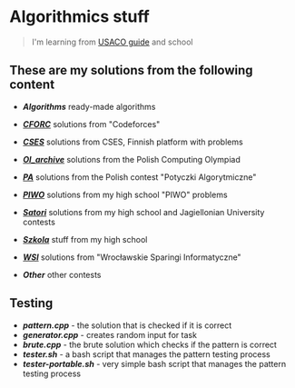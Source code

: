 # Algorithmics stuff
>  I'm learning from [USACO guide](https://usaco.guide/) and school

## These are my solutions from the following content

- ***Algorithms***
ready-made algorithms

- ***[CFORC](https://codeforces.com/)***
solutions from "Codeforces"

- ***[CSES](https://cses.fi/problemset/list/)***
solutions from CSES, Finnish platform with problems

- ***[OI_archive](https://szkopul.edu.pl/p/default/problemset/oi)***
solutions from the Polish Computing Olympiad

- ***[PA](https://potyczki.mimuw.edu.pl/)***
solutions from the Polish contest "Potyczki Algorytmiczne"

- ***[PIWO](https://szkopul.edu.pl/c/piwo-202021/p/)***
solutions from my high school "PIWO" problems

- ***[Satori](https://satori.tcs.uj.edu.pl/)***
solutions from my high school and Jagiellonian University contests

- ***[Szkola](https://szkopul.edu.pl/)***
stuff from my high school

- ***[WSI](https://solve.edu.pl/~sparingi/tasks)***
solutions from "Wrocławskie Sparingi Informatyczne"

- ***Other***
other contests

## Testing

+ ***pattern.cpp*** - the solution that is checked if it is correct
+ ***generator.cpp*** - creates random input for task
+ ***brute.cpp*** - the brute solution which checks if the pattern is correct
+ ***tester.sh*** - a bash script that manages the pattern testing process
+ ***tester-portable.sh*** - very simple bash script that manages the pattern testing process
